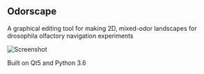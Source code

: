 ## Odorscape
A graphical editing tool for making 2D, mixed-odor landscapes for drosophila olfactory navigation experiments

![Screenshot](https://imgur.com/5Ff5OZT)

Built on Qt5 and Python 3.6
